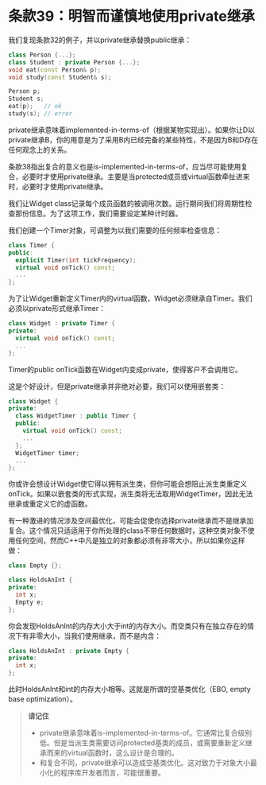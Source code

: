 # 条款39：明智而谨慎地使用private继承

我们复现条款32的例子，并以private继承替换public继承：

```cpp
class Person {...};
class Student : private Person {...};
void eat(const Person& p);
void study(const Student& s);

Person p;
Student s;
eat(p);   // ok
study(s); // error
```

private继承意味着implemented-in-terms-of（根据某物实现出）。如果你让D以private继承B，你的用意是为了采用B内已经完备的某些特性，不是因为B和D存在任何观念上的关系。

条款38指出复合的意义也是is-implemented-in-terms-of，应当尽可能使用复合，必要时才使用private继承。主要是当protected成员或virtual函数牵扯进来时，必要时才使用private继承。

我们让Widget class记录每个成员函数的被调用次数。运行期间我们将周期性检查那份信息。为了这项工作，我们需要设定某种计时器。

我们创建一个Timer对象，可调整为以我们需要的任何频率检查信息：

```cpp
class Timer {
public:
  explicit Timer(int tickFrequency);
  virtual void onTick() const;
  ...
};
```

为了让Widget重新定义Timer内的virtual函数，Widget必须继承自Timer。我们必须以private形式继承Timer：

```cpp
class Widget : private Timer {
private:
  virtual void onTick() const;
  ...
};
```

Timer的public onTick函数在Widget内变成private，使得客户不会调用它。

这是个好设计，但是private继承并非绝对必要，我们可以使用嵌套类：

```cpp
class Widget {
private:
  class WidgetTimer : public Timer {
  public:
    virtual void onTick() const;
    ...
  };
  WidgetTimer timer;
  ...
};
```

你或许会想设计Widget使它得以拥有派生类，但你可能会想阻止派生类重定义onTick。如果以嵌套类的形式实现，派生类将无法取用WidgetTimer，因此无法继承或重定义它的虚函数。

有一种激进的情况涉及空间最优化，可能会促使你选择private继承而不是继承加复合。这个情况只适适用于你所处理的class不带任何数据时，这种空类对象不使用任何空间，然而C++中凡是独立的对象都必须有非零大小，所以如果你这样做：

```cpp
class Empty {};

class HoldsAnInt {
private:
  int x;
  Empty e;
};
```

你会发现HoldsAnInt的内存大小大于int的内存大小。而空类只有在独立存在的情况下有非零大小，当我们使用继承，而不是内含：

```cpp
class HoldsAnInt : private Empty {
private:
  int x;
};
```

此时HoldsAnInt和int的内存大小相等。这就是所谓的空基类优化（EBO, empty base optimization）。

> **请记住**
>
> - private继承意味着is-implemented-in-terms-of。它通常比复合级别低。但是当派生类需要访问protected基类的成员，或需要重新定义继承而来的virtual函数时，这么设计是合理的。
> - 和复合不同，private继承可以造成空基类优化。这对致力于对象大小最小化的程序库开发者而言，可能很重要。